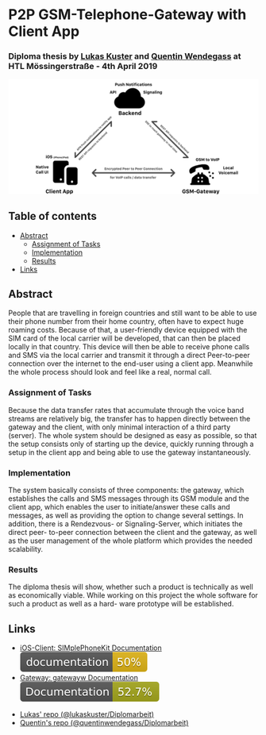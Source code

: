 # P2P GSM-Telephone-Gateway with Client App
### Diploma thesis by [Lukas Kuster](https://github.com/lukaskuster) and [Quentin Wendegass](https://github.com/quentinwendegass) at HTL Mössingerstraße - 4th April 2019

![Diagram depicting service structure](docs/diagrams-thesis/service-structure.png)

## Table of contents
- [Abstract](#abstract)
  * [Assignment of Tasks](#assignment-of-tasks)
  * [Implementation](#implementation)
  * [Results](#results)
- [Links](#links)

## Abstract
People that are travelling in foreign countries and still want to be able to use their phone number from their home country, often have to expect huge roaming costs. Because of that, a user-friendly device equipped with the SIM card of the local carrier will be developed, that can then be placed locally in that country. This device will then be able to receive phone calls and SMS via the local carrier and transmit it through a direct Peer-to-peer connection over the internet to the end-user using a client app. Meanwhile the whole process should look and feel like a real, normal call.

### Assignment of Tasks
Because the data transfer rates that accumulate through the voice band streams are relatively big, the transfer has to happen directly between the gateway and the client, with only minimal interaction of a third party (server). The whole system should be designed as easy as possible, so that the setup consists only of starting up the device, quickly running through a setup in the client app and being able to use the gateway instantaneously.

### Implementation
The system basically consists of three components: the gateway, which establishes the calls and SMS messages through its GSM module and the client app, which enables the user to initiate/answer these calls and messages, as well as providing the option to change several settings. In addition, there is a Rendezvous- or Signaling-Server, which initiates the direct peer- to-peer connection between the client and the gateway, as well as the user management of the whole platform which provides the needed scalability.

### Results
The diploma thesis will show, whether such a product is technically as well as economically viable. While working on this project the whole software for such a product as well as a hard- ware prototype will be established.

## Links
* [iOS-Client: SIMplePhoneKit Documentation](https://lukaskuster.github.io/Diplomarbeit/code-docs/client-ios/) ![SIMplePhoneKit Coverage](docs/code-docs/client-ios/badge.svg)
* [Gateway: gatewayw Documentation](https://quentinwendegass.github.io/Diplomarbeit/code-docs/gatewayw/html/) ![gatewayw Coverage](docs/code-docs/gatewayw/badge.svg)

+ [Lukas' repo (@lukaskuster/Diplomarbeit)](https://github.com/lukaskuster/Diplomarbeit)
+ [Quentin's repo (@quentinwendegass/Diplomarbeit)](https://github.com/quentinwendegass/Diplomarbeit)
